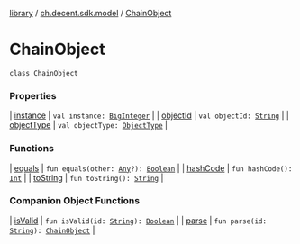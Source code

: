 [library](../../index.md) / [ch.decent.sdk.model](../index.md) / [ChainObject](./index.md)

# ChainObject

`class ChainObject`

### Properties

| [instance](instance.md) | `val instance: `[`BigInteger`](http://docs.oracle.com/javase/6/docs/api/java/math/BigInteger.html) |
| [objectId](object-id.md) | `val objectId: `[`String`](https://kotlinlang.org/api/latest/jvm/stdlib/kotlin/-string/index.html) |
| [objectType](object-type.md) | `val objectType: `[`ObjectType`](../-object-type/index.md) |

### Functions

| [equals](equals.md) | `fun equals(other: `[`Any`](https://kotlinlang.org/api/latest/jvm/stdlib/kotlin/-any/index.html)`?): `[`Boolean`](https://kotlinlang.org/api/latest/jvm/stdlib/kotlin/-boolean/index.html) |
| [hashCode](hash-code.md) | `fun hashCode(): `[`Int`](https://kotlinlang.org/api/latest/jvm/stdlib/kotlin/-int/index.html) |
| [toString](to-string.md) | `fun toString(): `[`String`](https://kotlinlang.org/api/latest/jvm/stdlib/kotlin/-string/index.html) |

### Companion Object Functions

| [isValid](is-valid.md) | `fun isValid(id: `[`String`](https://kotlinlang.org/api/latest/jvm/stdlib/kotlin/-string/index.html)`): `[`Boolean`](https://kotlinlang.org/api/latest/jvm/stdlib/kotlin/-boolean/index.html) |
| [parse](parse.md) | `fun parse(id: `[`String`](https://kotlinlang.org/api/latest/jvm/stdlib/kotlin/-string/index.html)`): `[`ChainObject`](./index.md) |

